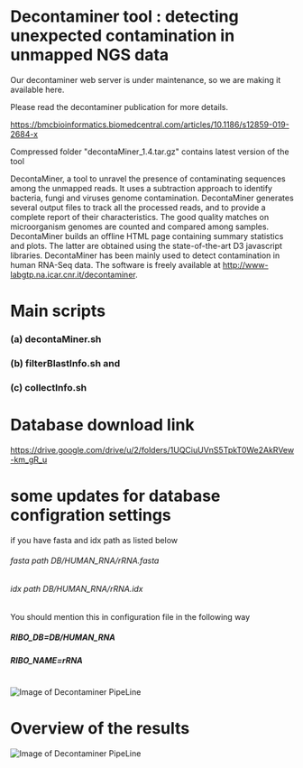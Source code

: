 # Decontaminer tool : detecting unexpected contamination in unmapped NGS data

Our decontaminer web server is under maintenance, so we are making it available here. 

Please read the decontaminer publication for more details.

https://bmcbioinformatics.biomedcentral.com/articles/10.1186/s12859-019-2684-x

Compressed folder "decontaMiner_1.4.tar.gz" contains latest version of the tool 

DecontaMiner, a tool to unravel the presence of contaminating sequences among the unmapped reads. It uses a subtraction approach to identify bacteria, fungi and viruses genome contamination. DecontaMiner generates several output files to track all the processed reads, and to provide a complete report of their characteristics. The good quality matches on microorganism genomes are counted and compared among samples. DecontaMiner builds an offline HTML page containing summary statistics and plots. The latter are obtained using the state-of-the-art D3 javascript libraries. DecontaMiner has been mainly used to detect contamination in human RNA-Seq data. The software is freely available at http://www-labgtp.na.icar.cnr.it/decontaminer.


# Main scripts
### (a) decontaMiner.sh 
### (b) filterBlastInfo.sh and
### (c) collectInfo.sh

# Database download link
https://drive.google.com/drive/u/2/folders/1UQCiuUVnS5TpkT0We2AkRVew-km_gR_u

# some updates for database configration settings 

if you have fasta and idx path as listed below

###### fasta path        DB/HUMAN_RNA/rRNA.fasta
###### idx path          DB/HUMAN_RNA/rRNA.idx

You should mention this in configuration file in the following way 

##### RIBO_DB=DB/HUMAN_RNA
##### RIBO_NAME=rRNA

# 

![Image of Decontaminer PipeLine](https://media.springernature.com/full/springer-static/image/art%3A10.1186%2Fs12859-019-2684-x/MediaObjects/12859_2019_2684_Fig1_HTML.png?as=webp)

# Overview of the results

![Image of Decontaminer PipeLine](https://media.springernature.com/full/springer-static/image/art%3A10.1186%2Fs12859-019-2684-x/MediaObjects/12859_2019_2684_Fig5_HTML.png?as=webp)
